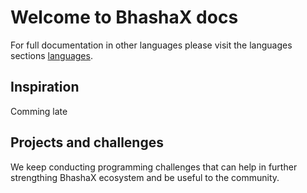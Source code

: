 # Welcome to BhashaX docs

For full documentation in other languages please visit the languages sections [languages](https://www.mkdocs.org).

## Inspiration

Comming late

## Projects and challenges

We keep conducting programming challenges that can help in further strengthing BhashaX ecosystem and be useful to the community.